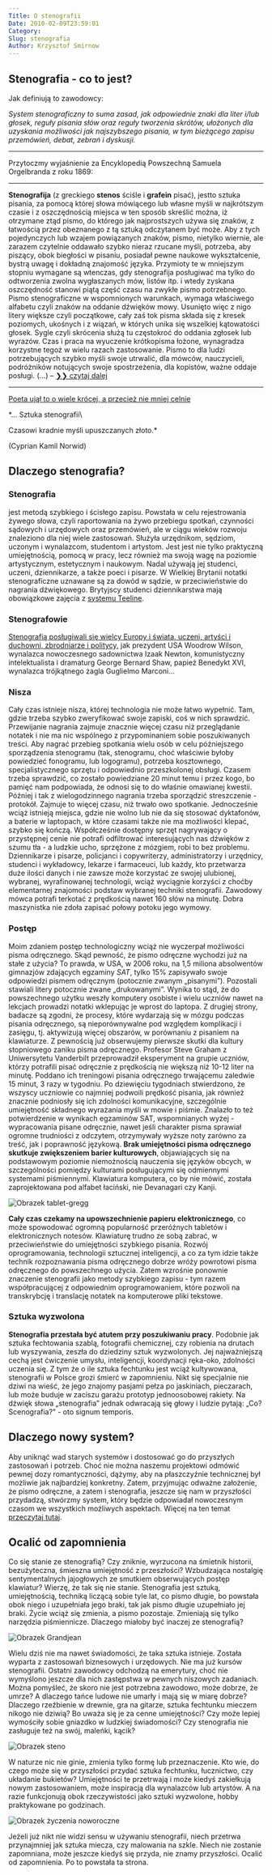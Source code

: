 ```yaml
---
Title: O stenografii
Date: 2010-02-09T23:59:01
Category: 
Slug: stenografia
Author: Krzysztof Smirnow
---
```




## Stenografia - co to jest? 



Jak definiują to zawodowcy:

*System stenograficzny to suma zasad, jak odpowiednie znaki dla liter
i/lub głosek, reguły pisania słów oraz reguły tworzenia skrótów,
ułożonych dla uzyskania możliwości jak najszybszego pisania, w tym
bieżącego zapisu przemówień, debat, zebrań i dyskusji.*

--------------------

Przytoczmy wyjaśnienie za Encyklopedią Powszechną Samuela Orgelbranda z
roku 1869:

--------------------

**Stenografija** (z greckiego **stenos** ściśle i **grafein** pisać),
jestto sztuka pisania, za pomocą której słowa mówiącego lub własne myśli
w najkrótszym czasie i z oszczędnością miejsca w ten sposób skreślić
można, iż otrzymane ztąd pismo, do którego jak najprostszych używa się
znaków, z łatwością przez obeznanego z tą sztuką odczytanem być może.
Aby z tych pojedynczych lub wzajem powiązanych znaków, pismo, nietylko
wiernie, ale zarazem czytelnie oddawało szybko nieraz rzucane myśli,
potrzeba, aby piszący, obok biegłości w pisaniu, posiadał pewne naukowe
wykształcenie, bystrą uwagę i dokładną znajomość języka. Przymioty te w
mniejszym stopniu wymagane są wtenczas, gdy stenografija posługiwać ma
tylko do odtworzenia zwolna wygłaszanych mów, listów itp. i wtedy
zyskana oszczędność stanowi piątą część czasu na zwykłe pismo
potrzebnego. Pismo stenograficzne w wspomnionych warunkach, wymaga
właściwego alfabetu czyli znaków na oddanie dźwięków mowy. Usunięto więc
z nigo litery większe czyli początkowe, cały zaś tok pisma składa się z
kresek poziomych, ukośnych i z wiązań, w których unika się wszelkiej
kątowatości głosek. Sygle czyli skrócenia służą tu częstokroć do oddania
zgłosek lub wyrazów. Czas i praca na wyuczenie krótkopisma łożone,
wynagradza korzystne tegoż w wielu razach zastosowanie. Pismo to dla
ludzi potrzebujących szybko myśli swoje utrwalić, dla mówców,
nauczycieli, podróżników notujących swoje spostrzeżenia, dla kopistów,
ważne oddaje posługi. (…) – [❯❯ czytaj dalej](../roznosci/orgelbrandt/)


--------------------


[Poeta ujął to o wiele krócej, a przecież nie mniej celnie](http://pl.wikisource.org/wiki/Zwolon)

*… Sztuka stenografii\

Czasowi kradnie myśli upuszczanych złoto.*

(Cyprian Kamil Norwid) 


## Dlaczego stenografia?

### Stenografia

jest metodą szybkiego i ścisłego zapisu. Powstała w
celu rejestrowania żywego słowa, czyli raportowania na żywo przebiegu
spotkań, czynności sądowych i urzędowych oraz przemówień, ale w ciągu
wieków rozwoju znaleziono dla niej wiele zastosowań. Służyła urzędnikom,
sędziom, uczonym i wynalazcom, studentom i artystom. Jest jest nie tylko
praktyczną umiejętnością, pomocą w pracy, lecz również ma swoją wagę na
poziomie artystycznym, estetycznym i naukowym. Nadal używają jej
studenci, uczeni, dziennikarze, a także poeci i pisarze. W Wielkiej
Brytanii notatki stenograficzne uznawane są za dowód w sądzie, w
przeciwieństwie do nagrania dźwiękowego. Brytyjscy studenci
dziennikarstwa mają obowiązkowe zajęcia z 
[systemu Teeline](http://en.wikipedia.org/wiki/Teeline_Shorthand).

### Stenografowie

[Stenografią posługiwali się wielcy Europy i świata, uczeni, artyści i duchowni, zbrodniarze i politycy,](../stenografowie/) jak prezydent USA Woodrow Wilson, wynalazca nowoczesnego sadownictwa Izaak Newton, komunistyczny intelektualista i dramaturg George Bernard Shaw, papież Benedykt XVI, wynalazca trójkątnego żagla Guglielmo Marconi...

### Nisza

Cały czas istnieje nisza, której technologia nie może
łatwo wypełnić. Tam, gdzie trzeba szybko zweryfikować swoje zapiski, coś
w nich sprawdzić. Przewijanie nagrania zajmuje znacznie więcej czasu niż
przeglądanie notatek i nie ma nic wspólnego z przypominaniem sobie
poszukiwanych treści. Aby nagrać przebieg spotkania wielu osób w celu
późniejszego sporządzenia stenogramu (tak, stenogramu, choć właściwie
byłoby powiedzieć fonogramu, lub logogramu), potrzeba kosztownego,
specjalistycznego sprzętu i odpowiednio przeszkolonej obsługi. Czasem
trzeba sprawdzić, co zostało powiedziane 20 minut temu i przez kogo, bo
pamięć nam podpowiada, że odnosi się to do właśnie omawianej kwestii.
Później i tak z wielogodzinnego nagrania trzeba sporządzić streszczenie - protokół. Zajmuje to więcej czasu, niż trwało owo spotkanie. Jednocześnie wciąż istnieją miejsca, gdzie nie wolno lub nie da się stosować dyktafonów, a baterie w laptopach, w które czasami także nie ma możliwości klepać, szybko się kończą. Współcześnie dostępny sprzęt nagrywający o przystępnej cenie nie potrafi odfiltrować interesujących nas dźwięków z szumu tła - a ludzkie ucho, sprzężone z mózgiem, robi to bez problemu. Dziennikarze i pisarze, policjanci i copywriterzy, administratorzy i urzędnicy, studenci i wykładowcy, lekarze i farmaceuci, lub każdy, kto przetwarza duże ilości danych i nie zawsze może korzystać ze swojej ulubionej, wybranej, wyrafinowanej technologii, wciąż wyciągnie korzyści z choćby elementarnej znajomości podstaw wybranej techniki stenografii. Zawodowy mówca potrafi terkotać z prędkością nawet 160 słów na minutę. Dobra maszynistka nie zdoła zapisać połowy potoku jego wymowy. 

### Postęp

Moim zdaniem postęp
technologiczny wciąż nie wyczerpał możliwości pisma odręcznego. Skąd
pewność, że pismo odręczne wychodzi już na stałe z użycia? To prawda, w
USA, w 2006 roku, na 1,5 miliona absolwentów gimnazjów zdających
egzaminy *SAT*, tylko 15% zapisywało swoje odpowiedzi pismem odręcznym
(potocznie zwanym „pisanymi”). Pozostali stawiali litery potocznie zwane
„drukowanymi”. Wynika to stąd, że do powszechnego użytku weszły
komputery osobiste i wielu uczniów nawet na lekcjach prowadzi notatki
wklepując je wprost do laptopa. Z drugiej strony, badacze są zgodni, że
procesy, które wydarzają się w mózgu podczas pisania odręcznego, są
nieporównywalne pod względem komplikacji i zasięgu, tj. aktywizują
więcej obszarów, w porównaniu z pisaniem na klawiaturze. Z pewnością już
obserwujemy pierwsze skutki dla kultury stopniowego zaniku pisma
odręcznego. Profesor Steve Graham z Uniwersytetu Vanderbilt
przeprowadził eksperyment na grupie uczniów, którzy potrafili pisać
odręcznie z prędkością nie większą niż 10-12 liter na minutę. Poddano
ich treningowi pisania odręcznego trwającemu zaledwie 15 minut, 3 razy w
tygodniu. Po dziewięciu tygodniach stwierdzono, że wszyscy uczniowie co
najmniej podwoili prędkość pisania, jak również znacznie podniosły się
ich zdolności komunikacyjne, szczególnie umiejętność składnego wyrażania
myśli w mowie i piśmie. Znalazło to też potwierdzenie w wynikach
egzaminów SAT, wspomnianych wyżej - wypracowania pisane odręcznie, nawet
jeśli charakter pisma sprawiał ogromne trudniości z odczytem,
otrzymywały wyższe noty zarówno za treść, jak i poprawność językową.
**Brak umiejętności pisma odręcznego skutkuje zwiększeniem barier kulturowych**, objawiających się na podstawowym poziomie niemożnością
nauczenia się języków obcych, w szczególności pomiędzy kulturami
posługującymi się odmiennymi systemami piśmiennymi. Klawiatura
komputera, co by nie mówić, została zaprojektowana pod alfabet łaciński,
nie Devanagari czy Kanji.

![Obrazek tablet-gregg](http://3.bp.blogspot.com/_JPgmPgTo5Yo/TMrKb7lF1lI/AAAAAAAABu4/qdWTk8j9iTQ/s1600/tablet-gregg.png)

**Cały czas czekamy na upowszechnienie papieru elektronicznego**, co
może spowodować ogromną popularność przeróżnych tabletów i
elektronicznych notesów. Klawiaturę trudno ze sobą zabrać, w
przeciwieństwie do umiejętności szybkiego pisania. Rozwój
oprogramowania, technologii sztucznej inteligencji, a co za tym idzie
także technik rozpoznawania pisma odręcznego dobrze wróży powrotowi
pisma odręcznego do powszechnego użycia. Zatem wzrośnie ponownie
znaczenie stenografii jako metody szybkiego zapisu - tym razem
współpracującej z odpowiednim oprogramowaniem, które pozwoli na
transkrybcję i translację notatek na komputerowe pliki tekstowe. 

### Sztuka wyzwolona

**Stenografia przestała być atutem przy poszukiwaniu pracy**. Podobnie jak sztuka fechtowania szablą, fotografii
chemicznej, czy robienia na drutach lub wyszywania, zeszła do dziedziny
sztuk wyzwolonych. Jej najważniejszą cechą jest ćwiczenie umysłu,
inteligencji, koordynacji ręka-oko, zdolności uczenia się. Z tym że o
ile sztuka fechtunku jest wciąż kultywowana, stenografii w Polsce grozi
śmierć w zapomnieniu. Nikt się specjalnie nie dziwi na wieść, że jego
znajomy pasjami pełza po jaskiniach, pieczarach, lub może buduje w
zaciszu garażu prototyp jednoosobowej rakiety. Na dźwięk słowa
„stenografia” jednak odwracają się głowy i ludzie pytają: „Co?
Scenografia?” - oto signum temporis. 

## Dlaczego nowy system?

Aby uniknąć wad starych systemów i dostosować go do przyszłych
zastosowań i potrzeb. Choć nie można naszemu projektowi odmówić pewnej
dozy romantyczności, dążymy, aby na płaszczyźnie technicznej był
możliwie jak najbardziej konkretny. Zatem, przyjmując odważne założenie,
że pismo odręczne, a zatem i stenografia, jeszcze się nam w przyszłości
przydadzą, stwórzmy system, który będzie odpowiadał nowoczesnym czasom
we wszystkich możliwych aspektach. Więcej na ten temat 
[przeczytaj tutaj](../npss/Npss.Npss.html).

## Ocalić od zapomnienia

Co się stanie ze stenografią? Czy
zniknie, wyrzucona na śmietnik historii, bezużyteczna, śmieszna
umiejętność z przeszłości? Wzbudzająca nostalgię sentymentalnych
jajogłowych ze smutkiem obserwujących postęp klawiatur? Wierzę, że tak
się nie stanie. Stenografia jest sztuką, umiejętnością, techniką liczącą
sobie tyle lat, co pismo długie, bo powstała obok niego i uzupełniała
jego braki, tak jak pismo długie uzupełniało jej braki. Życie wciąż się
zmienia, a pismo pozostaje. Zmieniają się tylko narzędzia piśmiennicze.
Dlaczego miałoby być inaczej ze stenografią?

![Obrazek Grandjean](http://www.typewriter.be/images/grandjean-01.jpg)

Wielu dziś nie ma
nawet świadomości, że taka sztuka istnieje. Została wyparta z zastosowań
biznesowych i urzędowych. Nie ma już kursów stenografii. Ostatni
zawodowcy odchodzą na emerytury, choć nie wymyślono jeszcze dla nich
zastępstwa w pewnych niszowych zadaniach. Można pomyśleć, że skoro nie
jest potrzebna zawodowo, może dobrze, że umrze? A dlaczego tańce ludowe
nie umarły i mają się w miarę dobrze? Dlaczego rzeźbienie w drewnie, gra
na gitarze, sztuka fechtunku mieczem nikogo nie dziwią? Bo uważa się je
za cenne umiejętności? Czy może lepiej wymościły sobie gniazdko w
ludzkiej świadomości? Czy stenografia nie zasługuje też na swój,
maleńki, kącik?

![Obrazek steno](http://www.communelangue.com/wp-content/uploads/2008/08/steno.jpg)

W
naturze nic nie ginie, zmienia tylko formę lub przeznaczenie. Kto wie,
do czego może się w przyszłości przydać sztuka fechtunku, łucznictwo,
czy układanie bukietów? Umiejętności te przetrwają i może kiedyś
zakiełkują nowym zastosowaniem, może inspiracją dla wynalazców lub
artystów. A na razie funkcjonują obok rzeczywistości jako sztuki
wyzwolone, hobby praktykowane po godzinach.

![Obrazek życzenia noworoczne](http://4.bp.blogspot.com/_JPgmPgTo5Yo/TQY_fiqFKtI/AAAAAAAABzc/svLIlC6dRKA/s1600/zyczenia_noworoczne.png)

Jeżeli już nikt nie widzi sensu w używaniu stenografii, niech przetrwa
przynajmniej jak sztuka miecza, czy malowania na szkle. Niech nie
zostanie zapomniana, może jeszcze kiedyś się przyda, nie znamy
przyszłości. Ocalić od zapomnienia. Po to powstała ta strona.



